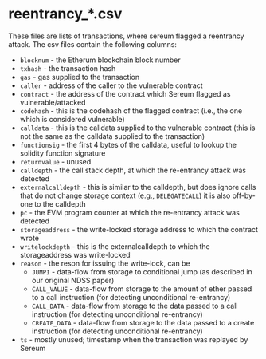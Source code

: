 # reentrancy_*.csv

These files are lists of transactions, where sereum flagged a reentrancy
attack. The csv files contain the following columns:

* `blocknum` - the Etherum blockchain block number
* `txhash` - the transaction hash
* `gas` - gas supplied to the transaction
* `caller` - address of the caller to the vulnerable contract 
* `contract` - the address of the contract which Sereum flagged as vulnerable/attacked
* `codehash` - this is the codehash of the flagged contract (i.e., the one which is considered vulnerable)
* `calldata` - this is the calldata supplied to the vulnerable contract (this is not the same as the calldata supplied to the transaction)
* `functionsig` - the first 4 bytes of the calldata, useful to lookup the solidity function signature
* `returnvalue` - unused
* `calldepth` - the call stack depth, at which the re-entrancy attack was detected
* `externalcalldepth` - this is similar to the calldepth, but does ignore calls that do not change storage context (e.g., `DELEGATECALL`) it is also off-by-one to the calldepth
* `pc` - the EVM program counter at which the re-entrancy attack was detected
* `storageaddress` - the write-locked storage address to which the contract wrote
* `writelockdepth` - this is the externalcalldepth to which the storageaddress was write-locked
* `reason` - the reson for issuing the write-lock, can be 
    * `JUMPI` - data-flow from storage to conditional jump (as described in our original NDSS paper)
    * `CALL_VALUE` - data-flow from storage to the amount of ether passed to a call instruction (for detecting unconditional re-entrancy)
    * `CALL_DATA` - data-flow from storage to the data passed to a call instruction (for detecting unconditional re-entrancy)
    * `CREATE_DATA` - data-flow from storage to the data passed to a create instruction (for detecting unconditional re-entrancy)
* `ts` - mostly unused; timestamp when the transaction was replayed by Sereum
